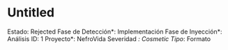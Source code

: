 # Untitled

Estado: Rejected
Fase de Detección*: Implementación
Fase de Inyección*: Análisis
ID: 1
Proyecto*: NefroVida
Severidad *: Cosmetic
Tipo*: Formato